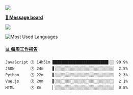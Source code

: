 [![](https://count.getloli.com/get/@SmaIIstars.github.readme)](https://count.getloli.com/)


[**💬 Message board**](https://chat.getloli.com/room/@SmaIIstars.github)

[![](https://chat.getloli.com/room/@SmaIIstars.github/svg?width=600&height=100&limit=20&theme=light&fontSize=14)](https://chat.getloli.com/room/@SmaIIstars.github)


![Most Used Languages](https://github-readme-stats.vercel.app/api/top-langs/?username=SmaIIstars&theme=dark&layout=compact)

<!-- waka-box start -->
#### <a href="https://gist.github.com/7bedf98e5eb1c9dafa176cc06c2428a5" target="_blank">📊 每周工作报告</a>
```text
JavaScript 🕓 14h51m ████████████████████████▌░░ 90.9%
JSON       🕓 24m    ▋░░░░░░░░░░░░░░░░░░░░░░░░░░  2.5%
Python     🕓 22m    ▌░░░░░░░░░░░░░░░░░░░░░░░░░░  2.3%
Vue.js     🕓 20m    ▌░░░░░░░░░░░░░░░░░░░░░░░░░░  2.1%
HTML       🕓 8m     ▏░░░░░░░░░░░░░░░░░░░░░░░░░░  0.8%
```
<!-- Powered by https://github.com/journey-ad/waka-box-go . -->
<!-- waka-box end -->
